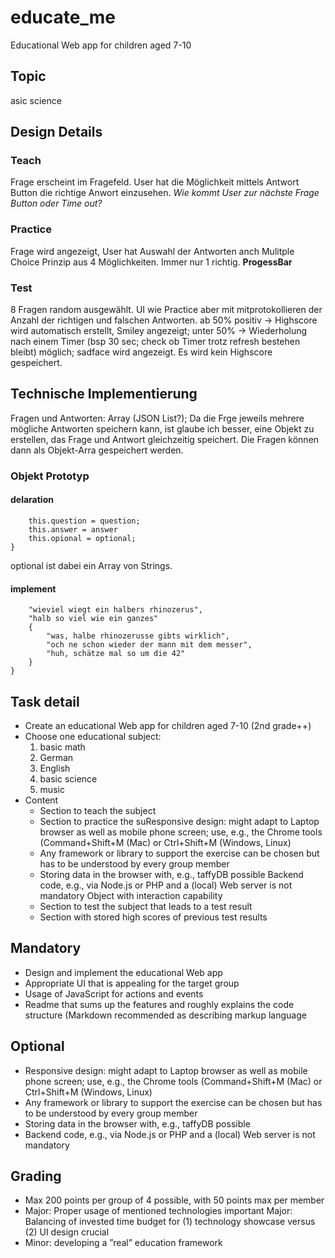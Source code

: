# educate_me
Educational Web app for children aged 7-10
## Topic 
asic science

## Design Details
### Teach
Frage erscheint im Fragefeld. User hat die Möglichkeit mittels Antwort Button die richtige Anwort einzusehen.
_Wie kommt User zur nächste Frage Button oder Time out?_
### Practice
Frage wird angezeigt, User hat Auswahl der Antworten anch Mulitple Choice Prinzip aus 4 Möglichkeiten. Immer nur 1 richtig.
**ProgessBar**
### Test
8 Fragen random ausgewählt. UI wie Practice aber mit mitprotokollieren der Anzahl der richtigen und falschen Antworten.
ab 50% positiv -> Highscore wird automatisch erstellt, Smiley angezeigt; unter 50% -> Wiederholung nach einem Timer (bsp 30 sec; check ob Timer trotz refresh bestehen bleibt) möglich; sadface wird angezeigt. Es wird kein Highscore gespeichert.
## Technische Implementierung
Fragen und Antworten: Array (JSON List?);
Da die Frge jeweils mehrere mögliche Antworten speichern kann, ist glaube ich besser, eine Objekt zu erstellen, das Frage und Antwort  gleichzeitig speichert. Die Fragen können dann als Objekt-Arra gespeichert werden.
### Objekt Prototyp
#### delaration
```function Question = (question, answer, opional) {
    this.question = question;
    this.answer = answer
    this.opional = optional;
}
```
optional ist dabei ein Array von Strings.
#### implement
```{ 
    "wieviel wiegt ein halbers rhinozerus",
    "halb so viel wie ein ganzes"
    {
        "was, halbe rhinozerusse gibts wirklich",
        "och ne schon wieder der mann mit dem messer",
        "huh, schätze mal so um die 42" 
    }
}
```


## Task detail
* Create an educational Web app for children aged 7-10 (2nd grade++)
* Choose one educational subject: 
  1. basic math
  2. German
  3. English
  4. basic science
  5. music
* Content
  * Section to teach the subject
  * Section to practice the suResponsive design: might adapt to Laptop browser as well as mobile phone screen; use, e.g., the Chrome tools (Command+Shift+M (Mac) or Ctrl+Shift+M (Windows, Linux)
  * Any framework or library to support the exercise can be chosen but has to be understood by every group member 
  * Storing data in the browser with, e.g., taffyDB possible Backend code, e.g., via Node.js or PHP and a (local) Web server is not mandatory Object with interaction capability
  * Section to test the subject that leads to a test result
  * Section with stored high scores of previous test results
## Mandatory
* Design and implement the educational Web app
* Appropriate UI that is appealing for the target group
* Usage of JavaScript for actions and events
* Readme that sums up the features and roughly explains the code structure (Markdown recommended as describing markup language
## Optional
* Responsive design: might adapt to Laptop browser as well as mobile phone screen; use, e.g., the Chrome tools (Command+Shift+M (Mac) or Ctrl+Shift+M (Windows, Linux)
* Any framework or library to support the exercise can be chosen but has to be understood by every group member
* Storing data in the browser with, e.g., taffyDB possible
* Backend code, e.g., via Node.js or PHP and a (local) Web server is not mandatory
## Grading
* Max 200 points per group of 4 possible, with 50 points max per member
* Major: Proper usage of mentioned technologies important Major: Balancing of invested time budget for (1) technology showcase versus (2) UI design crucial
* Minor: developing a ”real” education framework


